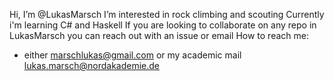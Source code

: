 Hi, I’m @LukasMarsch
I’m interested in rock climbing and scouting
Currently i'm learning C# and Haskell
If you are looking to collaborate on any repo in LukasMarsch you can reach out with an issue or email
How to reach me:
- either marschlukas@gmail.com or my academic mail lukas.marsch@nordakademie.de
